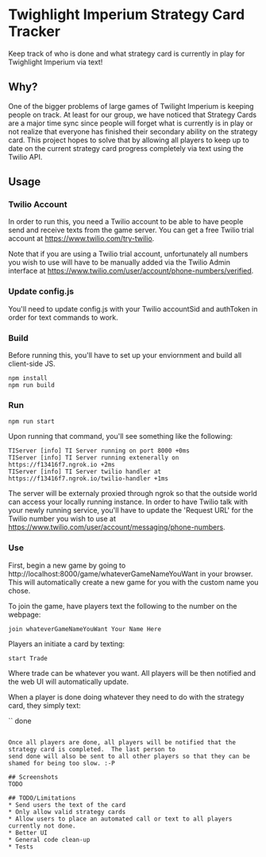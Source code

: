 # Twighlight Imperium Strategy Card Tracker
Keep track of who is done and what strategy card is currently in play for Twighlight Imperium via text!

## Why?
One of the bigger problems of large games of Twilight Imperium is keeping people on track.  At least for
our group, we have noticed that Strategy Cards are a major time sync since people will forget what is currently
is in play or not realize that everyone has finished their secondary ability on the strategy card.  This project
hopes to solve that by allowing all players to keep up to date on the current strategy card progress completely via
text using the Twilio API.

## Usage
### Twilio Account
In order to run this, you need a Twilio account to be able to have people send and receive texts from the game
server.  You can get a free Twilio trial account at https://www.twilio.com/try-twilio.

Note that if you are using a Twilio trial account, unfortunately all numbers you wish to use will have to be
manually added via the Twilio Admin interface at https://www.twilio.com/user/account/phone-numbers/verified.

### Update config.js
You'll need to update config.js with your Twilio accountSid and authToken in order for text commands to work.

### Build
Before running this, you'll have to set up your enviornment and build all client-side JS.

```
npm install
npm run build
```

### Run
```
npm run start
```

Upon running that command, you'll see something like the following:

```
TIServer [info] TI Server running on port 8000 +0ms
TIServer [info] TI Server running extenerally on https://f13416f7.ngrok.io +2ms
TIServer [info] TI Server twilio handler at https://f13416f7.ngrok.io/twilio-handler +1ms
```

The server will be externaly proxied through ngrok so that the outside world can access your locally
running instance.  In order to have Twilio talk with your newly running service, you'll have to 
update the 'Request URL' for the Twilio number you wish to use at https://www.twilio.com/user/account/messaging/phone-numbers.

### Use
First, begin a new game by going to http://localhost:8000/game/whateverGameNameYouWant in your browser.
This will automatically create a new game for you with the custom name you chose.

To join the game, have players text the following to the number on the webpage:

```
join whateverGameNameYouWant Your Name Here
```

Players an initiate a card by texting:

```
start Trade
```

Where trade can be whatever you want.  All players will be then notified and the web UI will automatically update.

When a player is done doing whatever they need to do with the strategy card, they simply text:

``
done
```

Once all players are done, all players will be notified that the strategy card is completed.  The last person to 
send done will also be sent to all other players so that they can be shamed for being too slow. :-P

## Screenshots
TODO

## TODO/Limitations
* Send users the text of the card
* Only allow valid strategy cards
* Allow users to place an automated call or text to all players currently not done.
* Better UI
* General code clean-up
* Tests
